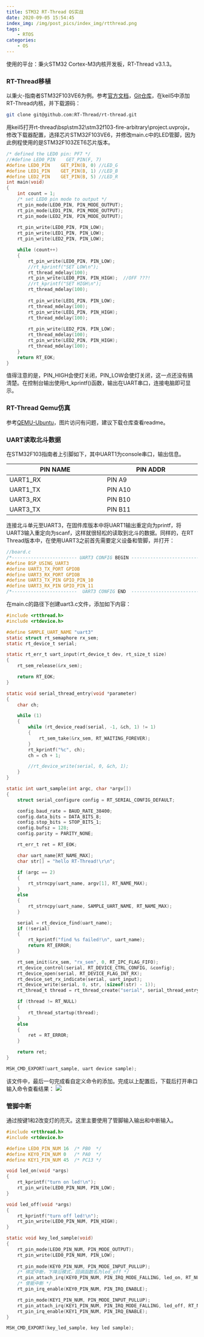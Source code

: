 ```yaml
---
title: STM32 RT-Thread OS实战
date: 2020-09-05 15:54:45
index_img: /img/post_pics/index_img/rtthread.png
tags: 
    - RTOS
categories: 
    - OS
---
```

使用的平台：秉火STM32 Cortex-M3内核开发板，RT-Thread v3.1.3。
<!-- more -->
### RT-Thread移植
以秉火-指南者STM32F103VE6为例。参考[官方文档](https://www.rt-thread.org/document/site/)，[Git仓库](https://github.com/RT-Thread/rt-thread)，在keil5中添加RT-Thread内核，并下载源码：
```bash
git clone git@github.com:RT-Thread/rt-thread.git
```
用keil5打开rt-thread\bsp\stm32\stm32f103-fire-arbitrary\project.uvprojx，修改下载器配置，选择芯片STM32F103VE6，并修改main.c中的LED管脚，因为此例程使用的是STM32F103ZET6芯片版本。
```c
/* defined the LED0 pin: PF7 */
//#define LED0_PIN    GET_PIN(F, 7)
#define LED0_PIN    GET_PIN(B, 0) //LED_G
#define LED1_PIN    GET_PIN(B, 1) //LED_B
#define LED2_PIN    GET_PIN(B, 5) //LED_R
int main(void)
{
    int count = 1;
    /* set LED0 pin mode to output */
    rt_pin_mode(LED0_PIN, PIN_MODE_OUTPUT);
    rt_pin_mode(LED1_PIN, PIN_MODE_OUTPUT);
    rt_pin_mode(LED2_PIN, PIN_MODE_OUTPUT);
	
    rt_pin_write(LED0_PIN, PIN_LOW);
    rt_pin_write(LED1_PIN, PIN_LOW);
    rt_pin_write(LED2_PIN, PIN_LOW);

    while (count++)
    {
        rt_pin_write(LED0_PIN, PIN_LOW);
        //rt_kprintf("SET LOW\n");
        rt_thread_mdelay(100);
        rt_pin_write(LED0_PIN, PIN_HIGH);  //OFF ???!
        //rt_kprintf("SET HIGH\n");
        rt_thread_mdelay(100);
			
        rt_pin_write(LED1_PIN, PIN_LOW);
        rt_thread_mdelay(100);
        rt_pin_write(LED1_PIN, PIN_HIGH);
        rt_thread_mdelay(100);
			
        rt_pin_write(LED2_PIN, PIN_LOW);
        rt_thread_mdelay(100);
        rt_pin_write(LED2_PIN, PIN_HIGH);
        rt_thread_mdelay(100);
    }
    return RT_EOK;
}

```
值得注意的是，PIN_HIGH会使灯关闭，PIN_LOW会使灯关闭，这一点还没有搞清楚。在控制台输出使用rt_kprintf()函数，输出在UART串口，连接电脑即可显示。
### RT-Thread Qemu仿真
参考[QEMU-Ubuntu](https://github.com/RT-Thread/rtthread-manual-doc/blob/master/documentation/quick_start_qemu/quick_start_qemu_linux.md)，图片访问有问题，建议下载仓库查看readme。
### UART读取北斗数据
在STM32F103指南者上引脚如下，其中UART1为console串口，输出信息。
<style>
table th:nth-of-type(1) {
	width: 300px;
}
table th:nth-of-type(2) {
	width: 300px;
}
</style>
| PIN NAME | PIN ADDR |
| -------- | -------- |
| UART1_RX | PIN A9   |
| UART1_TX | PIN A10  |
| UART3_RX | PIN B10  |
| UART3_TX | PIN B11  |
  
连接北斗单元至UART3，在固件库版本中将UART1输出重定向为printf，将UART3输入重定向为scanf，这样就很轻松的读取到北斗的数据。同样的，在RT Thread版本中，在使用UART3之前首先需要定义设备和管脚，并打开：
```c
//board.c
/*------------------------ UART3 CONFIG BEGIN -------------------------*/
#define BSP_USING_UART3
#define UART3_TX_PORT GPIOB
#define UART3_RX_PORT GPIOB
#define UART3_TX_PIN GPIO_PIN_10
#define UART3_RX_PIN GPIO_PIN_11
/*------------------------  UART3 CONFIG END  -------------------------*/	
```
在main.c的路径下创建uart3.c文件，添加如下内容：
```c
#include <rtthread.h>
#include <rtdevice.h>

#define SAMPLE_UART_NAME "uart3"
static struct rt_semaphore rx_sem;
static rt_device_t serial;

static rt_err_t uart_input(rt_device_t dev, rt_size_t size)
{
    rt_sem_release(&rx_sem);

    return RT_EOK;
}

static void serial_thread_entry(void *parameter)
{
    char ch;

    while (1)
    {
        while (rt_device_read(serial, -1, &ch, 1) != 1)
        {
            rt_sem_take(&rx_sem, RT_WAITING_FOREVER);
        }
        rt_kprintf("%c", ch);
        ch = ch + 1;

        //rt_device_write(serial, 0, &ch, 1);
    }
}

static int uart_sample(int argc, char *argv[])
{
    struct serial_configure config = RT_SERIAL_CONFIG_DEFAULT;

    config.baud_rate = BAUD_RATE_38400;
    config.data_bits = DATA_BITS_8;
    config.stop_bits = STOP_BITS_1;
    config.bufsz = 128;
    config.parity = PARITY_NONE;

    rt_err_t ret = RT_EOK;

    char uart_name[RT_NAME_MAX];
    char str[] = "hello RT-Thread!\r\n";

    if (argc == 2)
    {
        rt_strncpy(uart_name, argv[1], RT_NAME_MAX);
    }
    else
    {
        rt_strncpy(uart_name, SAMPLE_UART_NAME, RT_NAME_MAX);
    }

    serial = rt_device_find(uart_name);
    if (!serial)
    {
        rt_kprintf("find %s failed!\n", uart_name);
        return RT_ERROR;
    }

    rt_sem_init(&rx_sem, "rx_sem", 0, RT_IPC_FLAG_FIFO);
    rt_device_control(serial, RT_DEVICE_CTRL_CONFIG, &config);
    rt_device_open(serial, RT_DEVICE_FLAG_INT_RX);
    rt_device_set_rx_indicate(serial, uart_input);
    rt_device_write(serial, 0, str, (sizeof(str) - 1));
    rt_thread_t thread = rt_thread_create("serial", serial_thread_entry, RT_NULL, 1024, 25, 10);

    if (thread != RT_NULL)
    {
        rt_thread_startup(thread);
    }
    else
    {
        ret = RT_ERROR;
    }

    return ret;
}

MSH_CMD_EXPORT(uart_sample, uart device sample);
```
该文件中，最后一句完成看自定义命令的添加。完成以上配置后，下载后打开串口输入命令查看结果：
![](/img/post_pics/os/gps.PNG)


### 管脚中断
通过按键1和2改变灯的亮灭。这里主要使用了管脚输入输出和中断输入。
```c
#include <rtthread.h>
#include <rtdevice.h>

#define LED0_PIN_NUM 16  /* PB0  */
#define KEY0_PIN_NUM 0   /* PA0  */
#define KEY1_PIN_NUM 45  /* PC13 */

void led_on(void *args)
{
    rt_kprintf("turn on led!\n");
    rt_pin_write(LED0_PIN_NUM, PIN_LOW);
}

void led_off(void *args)
{
    rt_kprintf("turn off led!\n");
    rt_pin_write(LED0_PIN_NUM, PIN_HIGH);
}

static void key_led_sample(void)
{
    rt_pin_mode(LED0_PIN_NUM, PIN_MODE_OUTPUT); 
    rt_pin_write(LED0_PIN_NUM, PIN_LOW);
 
    rt_pin_mode(KEY0_PIN_NUM, PIN_MODE_INPUT_PULLUP); 
    /* 绑定中断，下降沿模式，回调函数名为led_off */
    rt_pin_attach_irq(KEY0_PIN_NUM, PIN_IRQ_MODE_FALLING, led_on, RT_NULL);
    /* 使能中断 */
    rt_pin_irq_enable(KEY0_PIN_NUM, PIN_IRQ_ENABLE);

    rt_pin_mode(KEY1_PIN_NUM, PIN_MODE_INPUT_PULLUP);
    rt_pin_attach_irq(KEY1_PIN_NUM, PIN_IRQ_MODE_FALLING, led_off, RT_NULL);
    rt_pin_irq_enable(KEY1_PIN_NUM, PIN_IRQ_ENABLE);
}

MSH_CMD_EXPORT(key_led_sample, key led sample);
```